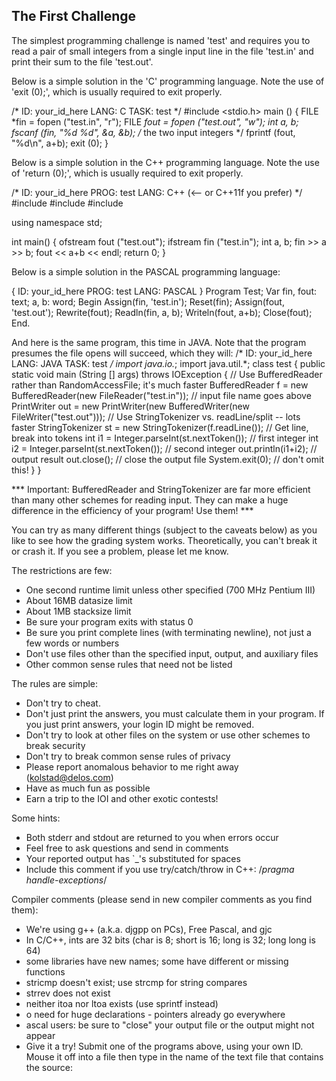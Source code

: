 ## The First Challenge

The simplest programming challenge is named 'test' and requires you to read a pair of small integers from a single input line in the file 'test.in' and print their sum to the file 'test.out'.

Below is a simple solution in the 'C' programming language. Note the use of 'exit (0);', which is usually required to exit properly.

/*
ID: your_id_here
LANG: C
TASK: test
 */
#include <stdio.h>
main () {
	FILE *fin  = fopen ("test.in", "r");
	FILE *fout = fopen ("test.out", "w");
	int a, b;
	fscanf (fin, "%d %d", &a, &b);	/* the two input integers */
	fprintf (fout, "%d\n", a+b);
	exit (0);
}

Below is a simple solution in the C++ programming language. Note the use of 'return (0);', which is usually required to exit properly.

/*
ID: your_id_here
PROG: test
LANG: C++                  (<-- or C++11f you prefer)
*/
#include <iostream>
#include <fstream>
#include <string>

using namespace std;

int main() {
	ofstream fout ("test.out");
	ifstream fin ("test.in");
	int a, b;
	fin >> a >> b;
	fout << a+b << endl;
	return 0;
}

Below is a simple solution in the PASCAL programming language:

{
ID: your_id_here
PROG: test
LANG: PASCAL
}
Program Test;
Var fin, fout: text;
    a, b: word;
Begin
	Assign(fin, 'test.in'); Reset(fin);
	Assign(fout, 'test.out'); Rewrite(fout);
	Readln(fin, a, b);
	Writeln(fout, a+b);
	Close(fout);
End.

And here is the same program, this time in JAVA. Note that the program presumes the file opens will succeed, which they will:
/*
 ID: your_id_here
 LANG: JAVA
 TASK: test
 */
import java.io.*;
import java.util.*;
class test {
	public static void main (String [] args) throws IOException {
		// Use BufferedReader rather than RandomAccessFile; it's much faster
		BufferedReader f = new BufferedReader(new FileReader("test.in"));
		// input file name goes above
		PrintWriter out = new PrintWriter(new BufferedWriter(new FileWriter("test.out")));
		// Use StringTokenizer vs. readLine/split -- lots faster
		StringTokenizer st = new StringTokenizer(f.readLine());
													  // Get line, break into tokens
		int i1 = Integer.parseInt(st.nextToken());    // first integer
		int i2 = Integer.parseInt(st.nextToken());    // second integer
		out.println(i1+i2);                           // output result
		out.close();                                  // close the output file
		System.exit(0);                               // don't omit this!
	}
}

*** Important: BufferedReader and StringTokenizer are far more efficient than many other schemes for reading input. They can make a huge difference in the efficiency of your program! Use them! ***

You can try as many different things (subject to the caveats below) as you like to see how the grading system works. Theoretically, you can't break it or crash it. If you see a problem, please let me know.

The restrictions are few:

* One second runtime limit unless other specified (700 MHz Pentium III)
* About 16MB datasize limit
* About 1MB stacksize limit
* Be sure your program exits with status 0
* Be sure you print complete lines (with terminating newline), not just a few words or numbers
* Don't use files other than the specified input, output, and auxiliary files
* Other common sense rules that need not be listed

The rules are simple:

* Don't try to cheat.
* Don't just print the answers, you must calculate them in your program. If you just print answers, your login ID might be removed.
* Don't try to look at other files on the system or use other schemes to break security
* Don't try to break common sense rules of privacy
* Please report anomalous behavior to me right away (<kolstad@delos.com>)
* Have as much fun as possible
* Earn a trip to the IOI and other exotic contests!

Some hints:

* Both stderr and stdout are returned to you when errors occur
* Feel free to ask questions and send in comments
* Your reported output has `_'s substituted for spaces
* Include this comment if you use try/catch/throw in C++: /*pragma handle-exceptions*/

Compiler comments (please send in new compiler comments as you find them):

* We're using g++ (a.k.a. djgpp on PCs), Free Pascal, and gjc
* In C/C++, ints are 32 bits (char is 8; short is 16; long is 32; long long is 64)
* some libraries have new names; some have different or missing functions
* stricmp doesn't exist; use strcmp for string compares
* strrev does not exist
* neither itoa nor ltoa exists (use sprintf instead)
* o need for huge declarations - pointers already go everywhere
* ascal users: be sure to "close" your output file or the output might not appear
* Give it a try! Submit one of the programs above, using your own ID. Mouse it off into a file then type in the name of the text file that contains the source:
